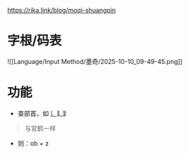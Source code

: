 
https://rika.link/blog/moqi-shuangpin

# 字根/码表
![[Language/Input Method/墨奇/2025-10-10_09-49-45.png]]

# 功能
- 查部首，如 辶廴𧾷
>   与官鹤一样
  - 则：ob + z

